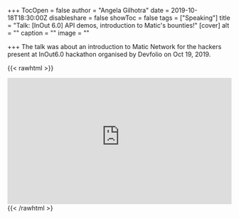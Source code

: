 +++
TocOpen = false
author = "Angela Gilhotra"
date = 2019-10-18T18:30:00Z
disableshare = false
showToc = false
tags = ["Speaking"]
title = "Talk: [InOut 6.0] API demos, introduction to Matic's bounties!"
[cover]
alt = ""
caption = ""
image = ""

+++
The talk was about an introduction to Matic Network for the hackers present at InOut6.0 hackathon organised by Devfolio on Oct 19, 2019.

{{< rawhtml >}}
<div style=position:relative;padding-bottom:56.25%;height:0;overflow:hidden>
    <iframe src="https://www.youtube-nocookie.com/embed/kGUM8XhN9Pk?start=763" style=position:absolute;top:0;left:0;width:100%;height:100%;border:0 frameborder="0" allow="accelerometer; autoplay; clipboard-write; encrypted-media; gyroscope; picture-in-picture" allowfullscreen></iframe>
</div>
{{< /rawhtml >}

<!-- {{< youtube id="kGUM8XhN9Pk" >}} -->